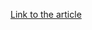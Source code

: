 [Link to the article](https://www.crowdstrike.com/blog/widespread-dns-hijacking-activity-targets-multiple-sectors/)
